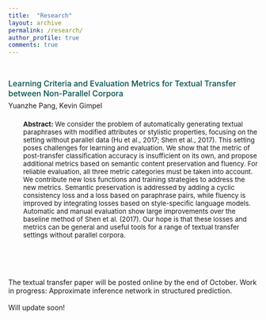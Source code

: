 ```yaml
---
title:  "Research"
layout: archive
permalink: /research/
author_profile: true
comments: true
---
```




<html>
<head>
<style>
p.xsmall {
    line-height: 1.55;
    font-size: 9.5pt;
    margin-left: 0px; 
}

p.small {
    line-height: 1.55;
    font-size: 11.5pt;
    margin-left: 0px; 
}

p.small2 {
    line-height: 2.00;
    font-size: 11.5pt;
    margin-left: 0px; 
}

p.medium {
    line-height: 1.55;
    font-size: 12.5pt;
    margin-left: 0px; 
}

p.big {
    line-height: 1.55;
}

p.noindent {
    line-height: 1.55;
    font-size: 13pt;
}


</style>
</head>


<body>




<br>

<p class="small">
<span style="font-weight:500"> <a style="font-size: 12pt; color: #004D4D"> Learning Criteria and Evaluation Metrics for Textual Transfer <br> between Non-Parallel Corpora </a> <br> </span>
<span style="line-height:210%"> Yuanzhe Pang, Kevin Gimpel </span>

<p style="font-size:10pt; margin-left: 30px"> <b> Abstract:</b> We consider the problem of automatically generating textual paraphrases with modified attributes or stylistic properties, focusing on the setting without parallel data (Hu et al., 2017; Shen et al., 2017). This setting poses challenges for learning and evaluation. We show that the metric of post-transfer classification accuracy is insufficient on its own, and propose additional metrics based on semantic content preservation and fluency. For reliable evaluation, all three metric categories must be taken into account. We contribute new loss functions and training strategies to address the new metrics. Semantic preservation is addressed by adding a cyclic consistency loss and a loss based on paraphrase pairs, while fluency is improved by integrating losses based on style-specific language models. Automatic and manual evaluation show large improvements over the baseline method of Shen et al. (2017). Our hope is that these losses and metrics can be general and useful tools for a range of textual transfer settings without parallel corpora.
</p>




<br><br><br>





<p class="small">

The textual transfer paper will be posted online by the end of October. Work in progress: Approximate inference network in structured prediction. 
<br><br>
Will update soon!




<p>









